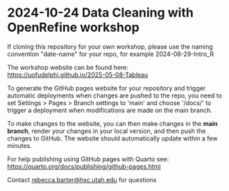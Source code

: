 # 2024-10-24 Data Cleaning with OpenRefine workshop

If cloning this repository for your own workshop, please use the naming convention "date-name" for your repo, for example 2024-08-29-Intro_R

The workshop website can be 
found here: https://uofudelphi.github.io/2025-05-08-Tableau

To generate the GitHub pages website for your repository and trigger automatic deployments when changes are pushed to the repo, you need to set Settings > Pages > Branch settings to 'main' and choose '/docs/' to trigger a deployment when modifications are made on the main branch.

To make changes to the website, you can then make changes in the **main branch**, render your changes in your local version, and then push the changes to GitHub. The website should automatically update within a few minutes. 

For help publishing using GitHub pages with Quarto see: https://quarto.org/docs/publishing/github-pages.html

Contact rebecca.barter@hsc.utah.edu for questions
